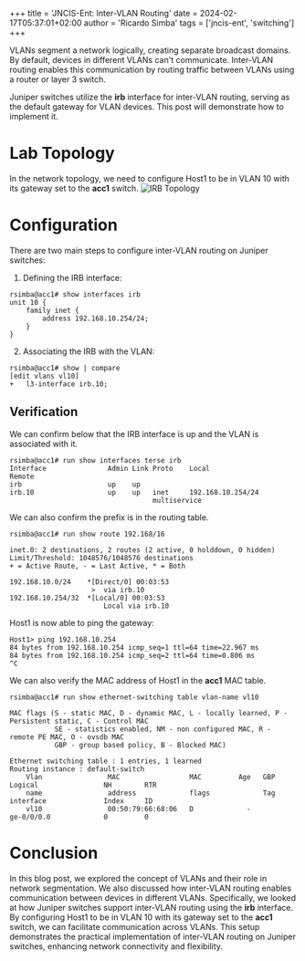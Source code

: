 +++
title = 'JNCIS-Ent: Inter-VLAN Routing'
date = 2024-02-17T05:37:01+02:00
author = 'Ricardo Simba'
tags = ['jncis-ent', 'switching']
+++

VLANs segment a network logically, creating separate broadcast domains. By default, devices in different VLANs can't communicate. Inter-VLAN routing enables this communication by routing traffic between VLANs using a router or layer 3 switch.

Juniper switches utilize the **irb** interface for inter-VLAN routing, serving as the default gateway for VLAN devices. This post will demonstrate how to implement it.

# Lab Topology
In the network topology, we need to configure Host1 to be in VLAN 10 with its gateway set to the **acc1** switch.
![IRB Topology](/images/irg.jgp)

# Configuration
There are two main steps to configure inter-VLAN routing on Juniper switches:
1. Defining the IRB interface:
```
rsimba@acc1# show interfaces irb
unit 10 {
    family inet {
        address 192.168.10.254/24;
    }
}
```
2. Associating the IRB with the VLAN:
```
rsimba@acc1# show | compare
[edit vlans vl10]
+   l3-interface irb.10;
```
## Verification
We can confirm below that the IRB interface is up and the VLAN is associated with it.
```
rsimba@acc1# run show interfaces terse irb
Interface               Admin Link Proto    Local                 Remote
irb                     up    up
irb.10                  up    up   inet     192.168.10.254/24
                                   multiservice
```
We can also confirm the prefix is in the routing table.
```
rsimba@acc1# run show route 192.168/16

inet.0: 2 destinations, 2 routes (2 active, 0 holddown, 0 hidden)
Limit/Threshold: 1048576/1048576 destinations
+ = Active Route, - = Last Active, * = Both

192.168.10.0/24    *[Direct/0] 00:03:53
                    >  via irb.10
192.168.10.254/32  *[Local/0] 00:03:53
                       Local via irb.10
```
Host1 is now able to ping the gateway:
```
Host1> ping 192.168.10.254
84 bytes from 192.168.10.254 icmp_seq=1 ttl=64 time=22.967 ms
84 bytes from 192.168.10.254 icmp_seq=2 ttl=64 time=0.806 ms
^C
```
We can also verify the MAC address of Host1 in the **acc1** MAC table.
```
rsimba@acc1# run show ethernet-switching table vlan-name vl10

MAC flags (S - static MAC, D - dynamic MAC, L - locally learned, P - Persistent static, C - Control MAC
           SE - statistics enabled, NM - non configured MAC, R - remote PE MAC, O - ovsdb MAC
           GBP - group based policy, B - Blocked MAC)

Ethernet switching table : 1 entries, 1 learned
Routing instance : default-switch
    Vlan                MAC                 MAC         Age   GBP     Logical                NH        RTR
    name                address             flags             Tag     interface              Index     ID
    vl10                00:50:79:66:68:06   D             -            ge-0/0/0.0             0         0
```
# Conclusion
In this blog post, we explored the concept of VLANs and their role in network segmentation. We also discussed how inter-VLAN routing enables communication between devices in different VLANs. Specifically, we looked at how Juniper switches support inter-VLAN routing using the **irb** interface. By configuring Host1 to be in VLAN 10 with its gateway set to the **acc1** switch, we can facilitate communication across VLANs. This setup demonstrates the practical implementation of inter-VLAN routing on Juniper switches, enhancing network connectivity and flexibility.

